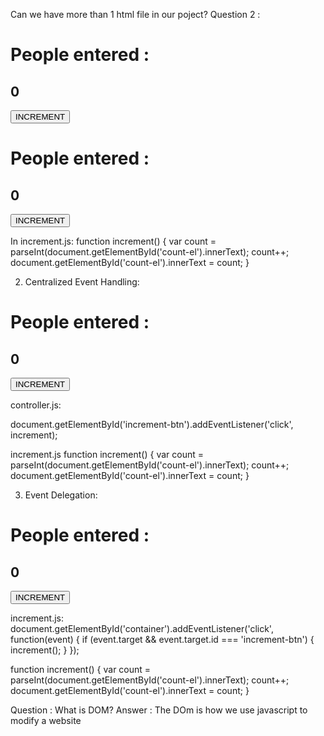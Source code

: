 Can we have more than 1 html file in our poject?
Question 2 : <body>
     <h1>People entered : </h1>
     <h2 id="count-el">0</h2>
     <button id="'increment-btn" onClick="increament()">INCREMENT</button>
     <script src="./index.js">
        
     </script>
         
</body>
explain this onClick in button and it will get activated onClick of button.

Solution : In index.js we will write the function but the main question is what if there are many js files so solution is : 
 1. Inline Event Handlers:
 <!DOCTYPE html>
<html lang="en">
<head>
    <meta charset="UTF-8">
    <meta name="viewport" content="width=device-width, initial-scale=1.0">
    <title>Document</title>
    <script src="increment.js" defer></script>
</head>
<body>
    <h1>People entered : </h1>
    <h2 id="count-el">0</h2>
    <button id="increment-btn" onclick="increment()">INCREMENT</button>
</body>
</html>

In increment.js:
function increment() {
    var count = parseInt(document.getElementById('count-el').innerText);
    count++;
    document.getElementById('count-el').innerText = count;
}

2. Centralized Event Handling:
<!DOCTYPE html>
<html lang="en">
<head>
    <meta charset="UTF-8">
    <meta name="viewport" content="width=device-width, initial-scale=1.0">
    <title>Document</title>
    <script src="controller.js" defer></script>
    <script src="increment.js" defer></script>
</head>
<body>
    <h1>People entered : </h1>
    <h2 id="count-el">0</h2>
    <button id="increment-btn">INCREMENT</button>
</body>
</html>

controller.js:

document.getElementById('increment-btn').addEventListener('click', increment);

increment.js
function increment() {
    var count = parseInt(document.getElementById('count-el').innerText);
    count++;
    document.getElementById('count-el').innerText = count;
}

3. Event Delegation:
<!DOCTYPE html>
<html lang="en">
<head>
    <meta charset="UTF-8">
    <meta name="viewport" content="width=device-width, initial-scale=1.0">
    <title>Document</title>
    <script src="increment.js" defer></script>
</head>
<body>
    <h1>People entered : </h1>
    <h2 id="count-el">0</h2>
    <div id="container">
        <button id="increment-btn">INCREMENT</button>
    </div>
</body>
</html>

increment.js:
document.getElementById('container').addEventListener('click', function(event) {
    if (event.target && event.target.id === 'increment-btn') {
        increment();
    }
});

function increment() {
    var count = parseInt(document.getElementById('count-el').innerText);
    count++;
    document.getElementById('count-el').innerText = count;
}
 
 Question : What is DOM?
 Answer : The DOm is how we use javascript to modify a website